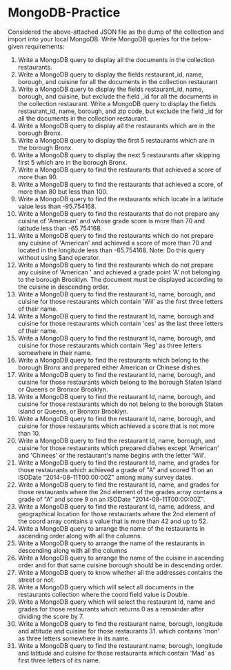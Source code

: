 # MongoDB-Practice

Considered the above-attached JSON file as the dump of the collection and import into your local MongoDB. Write MongoDB queries for the below-given requirements:

1. Write a MongoDB query to display all the documents in the collection restaurants.
2. Write a MongoDB query to display the fields restaurant_id, name, borough, and cuisine for all the documents in the collection restaurant
3. Write a MongoDB query to display the fields restaurant_id, name, borough, and cuisine, but exclude the field _id for all the documents in the collection restaurant. Write a MongoDB query to display the fields restaurant_id, name, borough, and zip code, but exclude the field _id for all the documents in the collection restaurant.
4. Write a MongoDB query to display all the restaurants which are in the borough Bronx.
5. Write a MongoDB query to display the first 5 restaurants which are in the borough Bronx.
6. Write a MongoDB query to display the next 5 restaurants after skipping first 5 which are in the borough Bronx.
7. Write a MongoDB query to find the restaurants that achieved a score of more than 90.
8. Write a MongoDB query to find the restaurants that achieved a score, of more than 80 but less than 100.
9. Write a MongoDB query to find the restaurants which locate in a latitude value less than -95.754168.
10. Write a MongoDB query to find the restaurants that do not prepare any cuisine of 'American' and whose grade score is more than 70 and latitude less than -65.754168.
11. Write a MongoDB query to find the restaurants which do not prepare any cuisine of 'American' and achieved a score of more than 70 and located in the longitude less than -65.754168. Note: Do this query without using $and operator.
12. Write a MongoDB query to find the restaurants which do not prepare any cuisine of 'American ' and achieved a grade point 'A' not belonging to the borough Brooklyn. The document must be displayed according to the cuisine in descending order.
13. Write a MongoDB query to find the restaurant Id, name, borough, and cuisine for those restaurants which contain 'Wil' as the first three letters of their name.
14. Write a MongoDB query to find the restaurant Id, name, borough and cuisine for those restaurants which contain 'ces' as the last three letters of their name.
15. Write a MongoDB query to find the restaurant Id, name, borough, and cuisine for those restaurants which contain 'Reg' as three letters somewhere in their name.
16. Write a MongoDB query to find the restaurants which belong to the borough Bronx and prepared either American or Chinese dishes.
17. Write a MongoDB query to find the restaurant Id, name, borough, and cuisine for those restaurants which belong to the borough Staten Island or Queens or Bronxor Brooklyn.
18. Write a MongoDB query to find the restaurant Id, name, borough, and cuisine for those restaurants which do not belong to the borough Staten Island or Queens, or Bronxor Brooklyn.
19. Write a MongoDB query to find the restaurant Id, name, borough, and cuisine for those restaurants which achieved a score that is not more than 10.
20. Write a MongoDB query to find the restaurant Id, name, borough, and cuisine for those restaurants which prepared dishes except 'American' and 'Chinees' or the restaurant's name begins with the letter 'Wil'. 
21. Write a MongoDB query to find the restaurant Id, name, and grades for those restaurants which achieved a grade of "A" and scored 11 on an ISODate "2014-08-11T00:00:00Z" among many survey dates.
22. Write a MongoDB query to find the restaurant Id, name, and grades for those restaurants where the 2nd element of the grades array contains a grade of "A" and score 9 on an ISODate "2014-08-11T00:00:00Z".
23. Write a MongoDB query to find the restaurant Id, name, address, and geographical location for those restaurants where the 2nd element of the coord array contains a value that is more than 42 and up to 52.
24. Write a MongoDB query to arrange the name of the restaurants in ascending order along with all the columns.
25. Write a MongoDB query to arrange the name of the restaurants in descending along with all the columns
26. Write a MongoDB query to arrange the name of the cuisine in ascending order and for that same cuisine borough should be in descending order.
27. Write a MongoDB query to know whether all the addresses contains the street or not.
28. Write a MongoDB query which will select all documents in the restaurants collection where the coord field value is Double.
29. Write a MongoDB query which will select the restaurant Id, name and grades for those restaurants which returns 0 as a remainder after dividing the score by 7.
30. Write a MongoDB query to find the restaurant name, borough, longitude and attitude and cuisine for those restaurants 31. which contains 'mon' as three letters somewhere in its name.
31. Write a MongoDB query to find the restaurant name, borough, longitude and latitude and cuisine for those restaurants which contain 'Mad' as first three letters of its name. 
